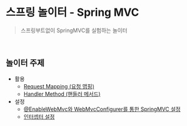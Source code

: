 # 스프링 놀이터 - Spring MVC
> 스프링부트없이 SpringMVC를 실험하는 놀이터

<br>

## 놀이터 주제
- 활용
    - [Request Mapping (요청 맵핑)](https://github.com/binghe819/spring-learning-sandbox/tree/mvc-noboot-request-mapping)
    - [Handler Method (핸들러 메서드)](https://github.com/binghe819/spring-learning-sandbox/tree/mvc-noboot-handler-method)
- 설정
    - [@EnableWebMvc와 WebMvcConfigurer를 통한 SpringMVC 설정](https://github.com/binghe819/spring-learning-sandbox/tree/mvc-noboot-setting-enablewebmvc)
    - [인터셉터 설정](https://github.com/binghe819/spring-learning-sandbox/tree/mvc-setting-interceptor)

